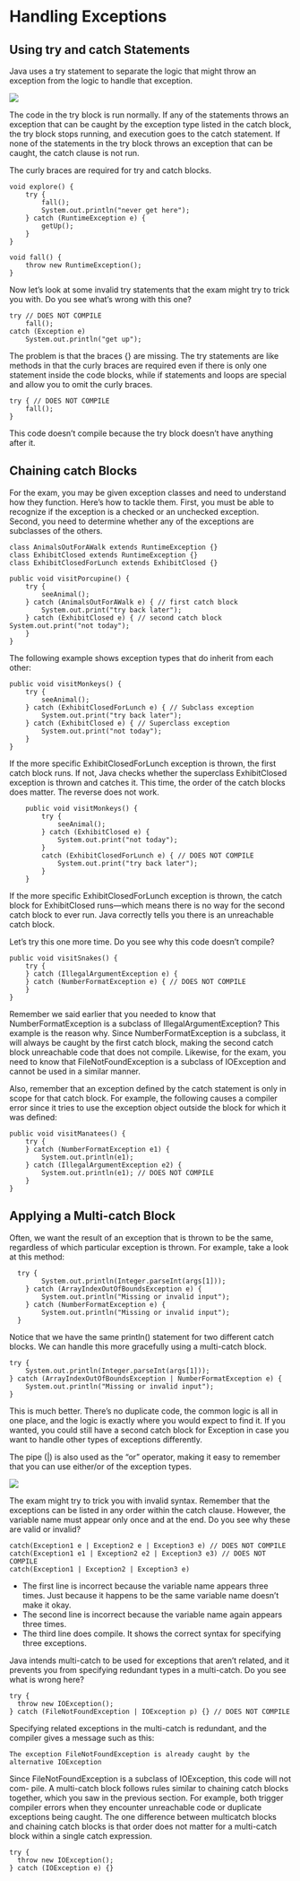 # Handling Exceptions

## Using try and catch Statements

Java uses a try statement to separate the logic that might throw an exception from the logic to handle that exception.

![](handlingexceptions/the-syntax-of-a-try-statement.png)

The code in the try block is run normally. If any of the statements throws an exception that can be caught by the
exception type listed in the catch block, the try block stops running, and execution goes to the catch statement. If
none of the statements in the try block throws an exception that can be caught, the catch clause is not run.

The curly braces are required for try and catch blocks.

    void explore() {
        try {
            fall();
            System.out.println("never get here");
        } catch (RuntimeException e) {
            getUp();
        }
    }

    void fall() {
        throw new RuntimeException();
    }

Now let’s look at some invalid try statements that the exam might try to trick you with. Do you see what’s wrong with
this one?

    try // DOES NOT COMPILE 
        fall();
    catch (Exception e) 
        System.out.println("get up");

The problem is that the braces {} are missing. The try statements are like methods in that the curly braces are required
even if there is only one statement inside the code blocks, while if statements and loops are special and allow you to
omit the curly braces.

    try { // DOES NOT COMPILE 
        fall();
    }

This code doesn’t compile because the try block doesn’t have anything after it.

## Chaining catch Blocks

For the exam, you may be given exception classes and need to understand how they function. Here’s how to tackle them.
First, you must be able to recognize if the exception is a checked or an unchecked exception. Second, you need to
determine whether any of the exceptions are subclasses of the others.

    class AnimalsOutForAWalk extends RuntimeException {}
    class ExhibitClosed extends RuntimeException {}
    class ExhibitClosedForLunch extends ExhibitClosed {}

    public void visitPorcupine() {
        try {
            seeAnimal();
        } catch (AnimalsOutForAWalk e) { // first catch block
            System.out.print("try back later");
        } catch (ExhibitClosed e) { // second catch block System.out.print("not today");
        }
    }

The following example shows exception types that do inherit from each other:

    public void visitMonkeys() {
        try {
            seeAnimal();
        } catch (ExhibitClosedForLunch e) { // Subclass exception
            System.out.print("try back later");
        } catch (ExhibitClosed e) { // Superclass exception
            System.out.print("not today");
        }
    }

If the more specific ExhibitClosedForLunch exception is thrown, the first catch block runs. If not, Java checks whether
the superclass ExhibitClosed exception is thrown and catches it. This time, the order of the catch blocks does matter.
The reverse does not work.

        public void visitMonkeys() {
            try {
                seeAnimal();
            } catch (ExhibitClosed e) {
                System.out.print("not today");
            }
            catch (ExhibitClosedForLunch e) { // DOES NOT COMPILE
                System.out.print("try back later");
            }
        }

If the more specific ExhibitClosedForLunch exception is thrown, the catch block for ExhibitClosed runs—which means there
is no way for the second catch block to ever run. Java correctly tells you there is an unreachable catch block.

Let’s try this one more time. Do you see why this code doesn’t compile?

    public void visitSnakes() { 
        try {
        } catch (IllegalArgumentException e) {
        } catch (NumberFormatException e) { // DOES NOT COMPILE 
        }
    }

Remember we said earlier that you needed to know that NumberFormatException is
a subclass of IllegalArgumentException? This example is the reason why. Since NumberFormatException is a subclass, it
will always be caught by the first catch block, making the second catch block unreachable code that does not compile.
Likewise, for the exam, you need to know that FileNotFoundException is a subclass of IOException and cannot be used in a
similar manner.

Also, remember that an exception defined by the catch statement is only in scope for that catch block. For example, the
following causes a compiler error since it tries to use the exception object outside the block for which it was defined:

    public void visitManatees() {
        try {
        } catch (NumberFormatException e1) {
            System.out.println(e1);
        } catch (IllegalArgumentException e2) {
            System.out.println(e1); // DOES NOT COMPILE
        }
    }

## Applying a Multi-catch Block

Often, we want the result of an exception that is thrown to be the same, regardless of which particular exception is
thrown. For example, take a look at this method:

      try {
            System.out.println(Integer.parseInt(args[1]));
        } catch (ArrayIndexOutOfBoundsException e) {
            System.out.println("Missing or invalid input");
        } catch (NumberFormatException e) {
            System.out.println("Missing or invalid input");
      }

Notice that we have the same println() statement for two different catch blocks. We can handle this more gracefully
using a multi-catch block.

    try {
        System.out.println(Integer.parseInt(args[1]));
    } catch (ArrayIndexOutOfBoundsException | NumberFormatException e) {
        System.out.println("Missing or invalid input");
    }

This is much better. There’s no duplicate code, the common logic is all in one place, and the logic is exactly where you
would expect to find it. If you wanted, you could still have a second catch block for Exception in case you want to
handle other types of exceptions differently.

The pipe (|) is also used as the “or” operator, making it easy to remember that you can use either/or of the exception
types.

![](handlingexceptions/the-syntax-of-a-multi-catch-block.png)

The exam might try to trick you with invalid syntax. Remember that the exceptions can be listed in any order within the
catch clause. However, the variable name must appear only once and at the end. Do you see why these are valid or
invalid?

    catch(Exception1 e | Exception2 e | Exception3 e) // DOES NOT COMPILE
    catch(Exception1 e1 | Exception2 e2 | Exception3 e3) // DOES NOT COMPILE
    catch(Exception1 | Exception2 | Exception3 e)

- The first line is incorrect because the variable name appears three times. Just because it happens to be the same
  variable name doesn’t make it okay.
- The second line is incorrect because the variable name again appears three times.
- The third line does compile. It shows the correct syntax for specifying three exceptions.

Java intends multi-catch to be used for exceptions that aren’t related, and it prevents you from specifying redundant
types in a multi-catch. Do you see what is wrong here?

    try {
      throw new IOException();
    } catch (FileNotFoundException | IOException p) {} // DOES NOT COMPILE

Specifying related exceptions in the multi-catch is redundant, and the compiler gives a
message such as this:

    The exception FileNotFoundException is already caught by the alternative IOException

Since FileNotFoundException is a subclass of IOException, this code will not com- pile. A multi-catch block follows
rules similar to chaining catch blocks together, which you saw in the previous section. For example, both trigger
compiler errors when they encounter unreachable code or duplicate exceptions being caught. The one difference between
multicatch blocks and chaining catch blocks is that order does not matter for a multi-catch block within a single
catch expression.

    try {
      throw new IOException();
    } catch (IOException e) {}